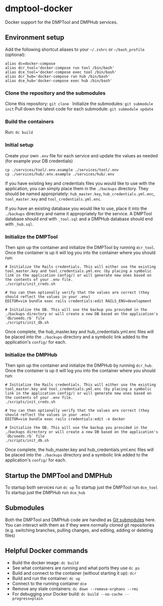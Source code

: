 # dmptool-docker

Docker support for the DMPTool and DMPHub services.

## Environment setup

Add the following shortcut aliases to your `~/.zshrc` or `~/bash_profile` (optional):
```
alias dc=docker-compose
alias dcr_tool='docker-compose run tool /bin/bash'
alias dce_tool='docker-compose exec tool /bin/bash'
alias dcr_hub='docker-compose run hub /bin/bash'
alias dce_hub='docker-compose exec hub /bin/bash'
```
### Clone the repository and the submodules
Clone this repository: `git clone `
Initialize the submodules: `git submodule init`
Pull down the latest code for each submodule: `git submodule update`

### Build the containers

Run: `dc build`

### Initial setup

Create your own `.env` file for each service and update the values as needed (for example your DB
credentials)
```
cp ./services/tool/.env.example ./services/tool/.env
cp ./services/hub/.env.example ./services/hub/.env
```

If you have existing key and credentials files you would like to use with the application, you can simply place them in the `./backups` directory. They should be named appropriately: `hub_master.key`, `hub_credentials.yml.enc`, `tool_master.key` and `tool_credentials.yml.enc`.

If you have an existing database you would like to use, place it into the `./backups` directory and name it appropriately for the service. A DMPTool database should end with `_tool.sql` and a DMPHub database should end with `_hub.sql`.

### Initialize the DMPTool

Then spin up the container and initialize the DMPTool by running `dcr_tool`. Once the container is up it will log you into the container where you should run:
```
# Initialize the Rails credentials. This will either use the existing tool_master.key and tool_credentials.yml.enc (by placing a symbolic link in the application config/) or will generate new ones based on the contents of your .env file.
./scripts/init_creds.sh

# You can then optionally verify that the values are correct (they should reflect the values in your .env)
EDITOR=vim bundle exec rails credentials:edit RAILS_ENV=development

# Initialize the DB. This will use the backup you provided in the ./backups directory or will create a new DB based on the application's `db/seeds.rb` file
./scripts/init_db.sh
```

Once complete, the hub_master.key and hub_credentials.yml.enc files will be placed into the `./backups` directory and a symbolic link added to the application's `config/` for each.

### Initialize the DMPHub

Then spin up the container and initialize the DMPHub by running `dcr_hub`. Once the container is up it will log you into the container where you should run:
```
# Initialize the Rails credentials. This will either use the existing tool_master.key and tool_credentials.yml.enc (by placing a symbolic link in the application config/) or will generate new ones based on the contents of your .env file.
./scripts/init_creds.sh

# You can then optionally verify that the values are correct (they should reflect the values in your .env)
EDITOR=vim bundle exec rails credentials:edit -e docker

# Initialize the DB. This will use the backup you provided in the ./backups directory or will create a new DB based on the application's `db/seeds.rb` file
./scripts/init_db.sh
```

Once complete, the hub_master.key and hub_credentials.yml.enc files will be placed into the `./backups` directory and a symbolic link added to the application's `config/` for each.

## Startup the DMPTool and DMPHub

To startup both services run `dc up`
To startup just the DMPTool run `dce_tool`
To startup just the DMPHub run `dce_hub`

## Submodules

Both the DMPTool and DMPHub code are handled as [Git submodules](https://git-scm.com/book/en/v2/Git-Tools-Submodules) here. You can interact with them as if they were normally cloned git repositories (e.g. switching branches, pulling changes, and editing, adding or deleting files)

## Helpful Docker commands

- Build the docker image: `dc build`
- See what containers are running and what ports they use `dc ps`
- Build and connect to the container (without starting it up): `dcr`
- Build and run the container: `dc up`
- Connect to the running container `dce`
- Remove any stale containers: `dc down --remove-orphans --rmi`
- For debugging your Docker build: `dc build --no-cache --progress=plain`
